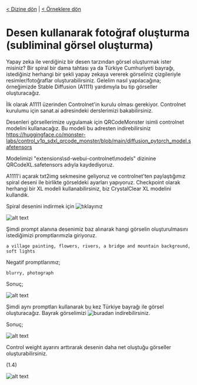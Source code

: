 <a href="/">< Dizine dön</a> | <a href="/ornekler">< Örneklere dön</a>

# Desen kullanarak fotoğraf oluşturma (subliminal görsel oluşturma)

Yapay zeka ile verdiğiniz bir desen tarzından görsel oluşturmak ister misiniz? Bir spiral bir dama tahtası ya da Türkiye Cumhuriyeti bayrağı, istediğiniz herhangi bir şekli yapay zekaya vererek görseliniz çizgileriyle resimler/fotoğraflar oluşturabilirsiniz. Gelelim nasıl yapılacağına; örneğimizde Stable Diffusion (A1111) yardımıyla bu tip görseller oluşturacağız.

İlk olarak A1111 üzerinden Controlnet'in kurulu olması gerekiyor. Controlnet kurulumu için sanat.ai adresindeki derslerimizi bakabilirsiniz.

Desenleri görsellerimize uygulamak için QRCodeMonster isimli controlnet modelini kullanacağız. Bu modeli bu adresten indirebilirsiniz https://huggingface.co/monster-labs/control_v1p_sdxl_qrcode_monster/blob/main/diffusion_pytorch_model.safetensors

Modelimizi "extensions\sd-webui-controlnet\models" dizinine QRCodeXL.safetensors adıyla kaydediyoruz.

A1111'i açarak txt2img sekmesine geliyoruz ve controlnet'ten paylaştığımız spiral deseni ile birlikte görseldeki ayarları yapıyoruz. Checkpoint olarak herhangi bir XL modeli kullanabilirsiniz, biz CrystalClear XL modelini kullandık.

Spiral desenini indirmek için ![tıklayınız](../gorseller/spiral.png)

![alt text](../gorseller/subliminal-1.png)

Şimdi prompt alanına desenimiz baz alınarak hangi görselin oluşturulmasını istediğimizi promptlarımızla giriyoruz.

`a village painting, flowers, rivers, a bridge and mountain background, soft lights`

Negatif promptlarımız;

`blurry, photograph`

Sonuç;

![alt text](../gorseller/subliminal-sonuc-1.png)

Şimdi aynı promptları kullanarak bu kez Türkiye bayrağı ile görsel oluşturacağız. Bayrak görselimizi ![buradan](../gorseller/bayrak.png) indirebilirsiniz.

Sonuç;

![alt text](../gorseller/subliminal-sonuc-2.png)

Control weight ayarını arttırarak desenin daha net oluştuğu görseller oluşturabilirsiniz. 

(1.4)

![alt text](../gorseller/subliminal-spnuc-3.png)












